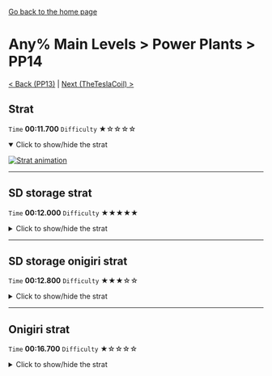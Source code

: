 [Go back to the home page](https://github.com/Doublevil/scbspeedrun)

# Any% Main Levels > Power Plants > PP14

[< Back (PP13)](https://github.com/Doublevil/scbspeedrun/blob/main/levels/any_ml/pp/PP13.md) | [Next (TheTeslaCoil) >](https://github.com/Doublevil/scbspeedrun/blob/main/levels/any_ml/pp/TheTeslaCoil.md)

## Strat

`Time` **00:11.700** `Difficulty` ★☆☆☆☆
<details open>
  <summary>Click to show/hide the strat</summary>

  [![Strat animation](https://github.com/Doublevil/scbspeedrun/blob/main/media/levels/pp/PP14_Strat.webp)](https://github.com/Doublevil/scbspeedrun/blob/main/media/levels/pp/PP14_Strat.mp4?raw=true)
</details>

---
## SD storage strat

`Time` **00:12.000** `Difficulty` ★★★★★
<details>
  <summary>Click to show/hide the strat</summary>

  [![Strat animation](https://github.com/Doublevil/scbspeedrun/blob/main/media/levels/pp/PP14_SDStrat.webp)](https://github.com/Doublevil/scbspeedrun/blob/main/media/levels/pp/PP14_SDStrat.mp4?raw=true)

  **Notes**
  - This strat uses SD Storage. You can learn more about it in the "Jump cart techs" section of this guide.
  - This strat skips over the cutscene trigger, but it's not really faster than the normal strat. The onigiri variant is worth it, though. And it looks cool.
  - This is a pretty lenient SD storage. You can get away with non-optimal dashes, and there is a decent chance you can fallback on the normal strat if you fail.
</details>

---
## SD storage onigiri strat

`Time` **00:12.800** `Difficulty` ★★★☆☆
<details>
  <summary>Click to show/hide the strat</summary>

  [![Strat animation](https://github.com/Doublevil/scbspeedrun/blob/main/media/levels/pp/PP14_SDSOnigiri.webp)](https://github.com/Doublevil/scbspeedrun/blob/main/media/levels/pp/PP14_SDSOnigiri.mp4?raw=true)

  **Notes**
  - This strat uses SD Storage. You can learn more about it in the "Jump cart techs" section of this guide.
  - This strat skips the cutscene where the glitch stops growing.
</details>

---
## Onigiri strat

`Time` **00:16.700** `Difficulty` ★☆☆☆☆
<details>
  <summary>Click to show/hide the strat</summary>

  [![Strat animation](https://github.com/Doublevil/scbspeedrun/blob/main/media/levels/pp/PP14_OnigiriStrat.webp)](https://github.com/Doublevil/scbspeedrun/blob/main/media/levels/pp/PP14_OnigiriStrat.mp4?raw=true)
</details>
